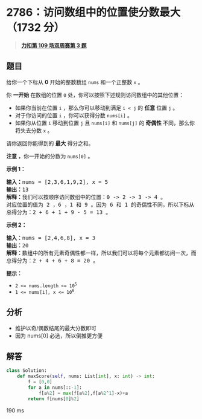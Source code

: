 # 2786：访问数组中的位置使分数最大（1732 分）


> <u>**[力扣第 109 场双周赛第 3 题](https://leetcode.cn/problems/visit-array-positions-to-maximize-score/)**</u>

## 题目

<p>给你一个下标从 <strong>0</strong> 开始的整数数组 <code>nums</code> 和一个正整数 <code>x</code> 。</p>

<p>你 <strong>一开始</strong> 在数组的位置 <code>0</code> 处，你可以按照下述规则访问数组中的其他位置：</p>

<ul>
<li>如果你当前在位置 <code>i</code> ，那么你可以移动到满足 <code>i &lt; j</code> 的 <strong>任意</strong> 位置 <code>j</code> 。</li>
<li>对于你访问的位置 <code>i</code> ，你可以获得分数 <code>nums[i]</code> 。</li>
<li>如果你从位置 <code>i</code> 移动到位置 <code>j</code> 且 <code>nums[i]</code> 和 <code>nums[j]</code> 的 <strong>奇偶性</strong> 不同，那么你将失去分数 <code>x</code> 。</li>
</ul>

<p>请你返回你能得到的 <strong>最大</strong> 得分之和。</p>

<p><strong>注意</strong> ，你一开始的分数为 <code>nums[0]</code> 。</p>



<p><strong>示例 1：</strong></p>

<pre><b>输入：</b>nums = [2,3,6,1,9,2], x = 5
<b>输出：</b>13
<b>解释：</b>我们可以按顺序访问数组中的位置：0 -&gt; 2 -&gt; 3 -&gt; 4 。
对应位置的值为 2 ，6 ，1 和 9 。因为 6 和 1 的奇偶性不同，所以下标从 2 -&gt; 3 让你失去 x = 5 分。
总得分为：2 + 6 + 1 + 9 - 5 = 13 。
</pre>

<p><strong>示例 2：</strong></p>

<pre><b>输入：</b>nums = [2,4,6,8], x = 3
<b>输出：</b>20
<b>解释：</b>数组中的所有元素奇偶性都一样，所以我们可以将每个元素都访问一次，而且不会失去任何分数。
总得分为：2 + 4 + 6 + 8 = 20 。
</pre>



<p><strong>提示：</strong></p>

<ul>
<li><code>2 &lt;= nums.length &lt;= 10<sup>5</sup></code></li>
<li><code>1 &lt;= nums[i], x &lt;= 10<sup>6</sup></code></li>
</ul>


## 分析

- 维护以奇/偶数结尾的最大分数即可
- 因为 nums[0] 必选，所以倒推更方便

## 解答


```python
class Solution:
    def maxScore(self, nums: List[int], x: int) -> int:
        f = [0,0]
        for a in nums[::-1]:
            f[a%2] = max(f[a%2],f[a%2^1]-x)+a
        return f[nums[0]%2]
```
190 ms
